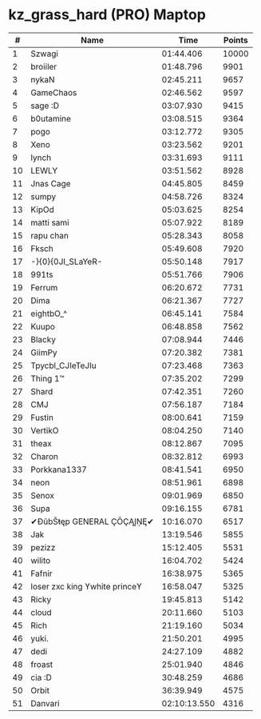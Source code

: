 # kz_grass_hard (PRO) Maptop

|  # | Name | Time | Points |
|-------------- | -------------- | -------------- | -------------- | 
| 1 | Szwagi | 01:44.406 | 10000 | 
| 2 | broiiler | 01:48.796 | 9901 | 
| 3 | nykaN | 02:45.211 | 9657 | 
| 4 | GameChaos | 02:46.562 | 9597 | 
| 5 | sage :D | 03:07.930 | 9415 | 
| 6 | b0utamine | 03:08.515 | 9364 | 
| 7 | pogo | 03:12.772 | 9305 | 
| 8 | Xeno | 03:23.562 | 9201 | 
| 9 | lynch | 03:31.693 | 9111 | 
| 10 | LEWLY | 03:51.562 | 8928 | 
| 11 | Jnas Cage | 04:45.805 | 8459 | 
| 12 | sumpy | 04:58.726 | 8324 | 
| 13 | KipOd | 05:03.625 | 8254 | 
| 14 | matti sami | 05:07.922 | 8189 | 
| 15 | rapu chan | 05:28.343 | 8058 | 
| 16 | Fksch | 05:49.608 | 7920 | 
| 17 | -}{0}{0JI_SLaYeR- | 05:50.148 | 7917 | 
| 18 | 991ts | 05:51.766 | 7906 | 
| 19 | Ferrum | 06:20.672 | 7731 | 
| 20 | Dima | 06:21.367 | 7727 | 
| 21 | eightbO_^ | 06:45.141 | 7584 | 
| 22 | Kuupo | 06:48.858 | 7562 | 
| 23 | Blacky | 07:08.944 | 7446 | 
| 24 | GiimPy | 07:20.382 | 7381 | 
| 25 | Tpycbl_CJIeTeJIu | 07:23.468 | 7363 | 
| 26 | Thing 1™ | 07:35.202 | 7299 | 
| 27 | Shard | 07:42.351 | 7260 | 
| 28 | CMJ | 07:56.187 | 7184 | 
| 29 | Fustin | 08:00.641 | 7159 | 
| 30 | VertikO | 08:04.250 | 7140 | 
| 31 | theax | 08:12.867 | 7095 | 
| 32 | Charon | 08:32.812 | 6993 | 
| 33 | Porkkana1337 | 08:41.541 | 6950 | 
| 34 | neon | 08:51.961 | 6898 | 
| 35 | Senox | 09:01.969 | 6850 | 
| 36 | Supa | 09:16.155 | 6781 | 
| 37 | ✔ĐûbŠŧęp GENERAL ÇŌÇĄĮŅĘ✔ | 10:16.070 | 6517 | 
| 38 | Jak | 13:19.546 | 5855 | 
| 39 | pezizz | 15:12.405 | 5531 | 
| 40 | wilito | 16:04.702 | 5424 | 
| 41 | Fafnir | 16:38.975 | 5365 | 
| 42 | loser zxc king ϒwhite princeϒ | 16:58.047 | 5325 | 
| 43 | Ricky | 19:45.813 | 5142 | 
| 44 | cloud | 20:11.660 | 5103 | 
| 45 | Rich | 21:19.160 | 5034 | 
| 46 | yuki. | 21:50.201 | 4995 | 
| 47 | dedi | 24:27.109 | 4882 | 
| 48 | froast | 25:01.940 | 4846 | 
| 49 | cia :D | 30:48.259 | 4686 | 
| 50 | Orbit | 36:39.949 | 4575 | 
| 51 | Danvari | 02:10:13.550 | 4316 | 


